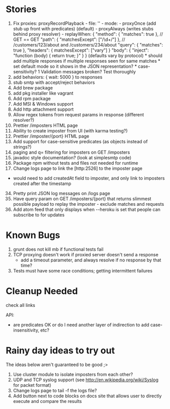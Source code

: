 Stories
=======
1. Fix proxies:
     proxyRecordPlayback
        - file: ''
        - mode:
            - proxyOnce (add stub up front with predicates) (default)
            - proxyAlways (writes stubs behind proxy resolver)
        - replayWhen:
            {
                "method": { "matches": true }, // GET == GET
                "path": { "matchesExcept": ["/\d+/"] }, // /customers/123/about and /customers/234/about
                "query": { "matches": true },
                "headers": { matchesExcept": ["vary"] }
                "body": { "inject": "function (body) { return true; }" }
            } (defaults vary by protocol)
        * should add multiple responses if multiple responses seen for same matches
        * set default mode so it shows in the JSON representation?
        * case-sensitivity?
1 Validation messages broken?  Test thoroughly
1. add behaviors: { wait: 5000 } to responses
0. stub smtp with accept/reject behaviors
6. Add brew package
6. add pkg installer like vagrant
7. Add rpm package
8. Add MSI & Windows support
1. Add http attachment support
1. Allow regex tokens from request params in response (different resolver?)
21. Prettier /imposters HTML page
22. Ability to create imposter from UI (with karma testing?)
23. Prettier /imposter/{port} HTML page
26. Add support for case-sensitive predicates (as objects instead of strings?)
27. paging and q= filtering for imposters on GET /imposters
30. javadoc style documentation? (look at simplesmtp code)
31. Package npm without tests and files not needed for runtime
33. Change logs page to link the [http:2526] to the imposter page
  - would need to add createdAt field to imposter, and only link to imposters created after the timestamp
34. Pretty print JSON log messages on /logs page
35. Have query param on GET /imposters/{port} that returns slimmest possible payload to replay the imposter
        - exclude matches and requests
38. Add atom feed that only displays when --heroku is set that people can subscribe to for updates

Known Bugs
==========
1. grunt does not kill mb if functional tests fail
2. TCP proxying doesn't work if proxied server doesn't send a response
   - add a timeout parameter, and always resolve if no response by that time?
3. Tests must have some race conditions; getting intermittent failures

Cleanup Needed
==============
check all links

API:
- are predicates OK or do I need another layer of indirection to add case-insensitivity, etc?

Rainy day ideas to try out
=================================
The ideas below aren't guaranteed to be good ;>

1. Use cluster module to isolate imposters from each other?
2. UDP and TCP syslog support (see http://en.wikipedia.org/wiki/Syslog for packet format)
3. Change logs page to tail -f the logs file?
4. Add button next to code blocks on docs site that allows user to directly execute and compare the results
